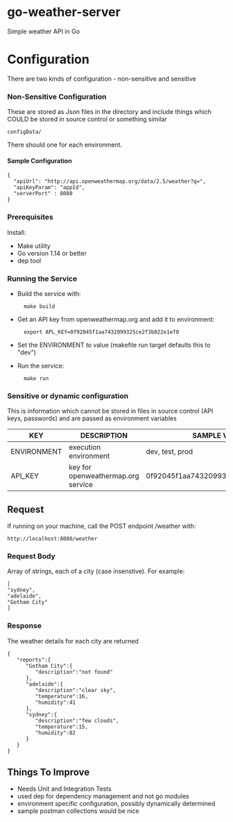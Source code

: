 # go-weather-server
Simple weather API in Go

# Configuration

There are two kinds of configuration - non-sensitive and sensitive

### Non-Sensitive Configuration
These are stored as Json files in the directory and include things which COULD be stored in source control or something similar
 
    configData/
    

There should one for each environment.

#### Sample Configuration

    {
      "apiUrl": "http://api.openweathermap.org/data/2.5/weather?q=",
      "apiKeyParam": "appId",
      "serverPort" : 8080
    }


### Prerequisites

Install:
* Make utility 
* Go version 1.14 or better
* dep tool


### Running the Service

* Build the service with:
    

        make build
    

* Get an API key from openweathermap.org and add it to environment:
 

        export APL_KEY=0f92045f1aa7432099325ce2f3b022e1ef0
    

* Set the ENVIRONMENT to value (makefile run target defaults this to "dev")

* Run the service:


        make run
    


### Sensitive or dynamic configuration
This is information which cannot be stored in files in source control (API keys, passwords) and are passed as environment variables

| KEY | DESCRIPTION | SAMPLE VALUE|
|-----|-----| ----|
| ENVIRONMENT | execution environment| dev, test, prod|
| API_KEY | key for openweathermap.org service|0f92045f1aa7432099325ce2f3b022e1ef0 |



## Request

If running on your machine, call the POST endpoint /weather with:

    http://localhost:8080/weather


### Request Body
Array of strings, each of a city (case insenstive). For example:


    [
    "sydney",
    "adelaide",
    "Gotham City"
    ]



### Response

The weather details for each city are returned


    {
       "reports":{
          "Gotham City":{
             "description":"not found"
          },
          "adelaide":{
             "description":"clear sky",
             "temperature":16,
             "humidity":41
          },
          "sydney":{
             "description":"few clouds",
             "temperature":15,
             "humidity":82
          }
       }
    }



## Things To Improve

* Needs Unit and Integration Tests
* used dep for dependency management and not go modules
* environment specific configuration, possibly dynamically determined
* sample postman collections would be nice